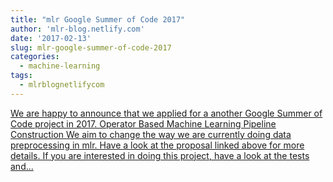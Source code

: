 ```yaml
---
title: "mlr Google Summer of Code 2017"
author: 'mlr-blog.netlify.com'
date: '2017-02-13'
slug: mlr-google-summer-of-code-2017
categories:
  - machine-learning
tags:
  - mlrblognetlifycom
---
```


[We are happy to announce that we applied for a another Google Summer of Code project in 2017. Operator Based Machine Learning Pipeline Construction We aim to change the way we are currently doing data preprocessing in mlr. Have a look at the proposal linked above for more details. If you are interested in doing this project, have a look at the tests and...<click to read more>](https://mlr-blog.netlify.com/post/2017-02-13-mlr-gsoc/)

